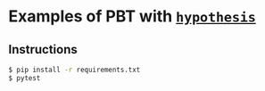 # Examples of PBT with [`hypothesis`](https://hypothesis.readthedocs.io/)

## Instructions

```bash
$ pip install -r requirements.txt
$ pytest
```
